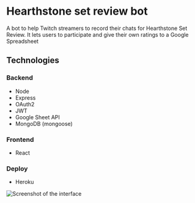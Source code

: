 # Hearthstone set review bot

A bot to help Twitch streamers to record their chats for Hearthstone Set Review. It lets users to participate and give their own ratings to a Google Spreadsheet

## Technologies

### Backend

- Node
- Express
- OAuth2
- JWT
- Google Sheet API
- MongoDB (mongoose)


### Frontend

- React

### Deploy

- Heroku

![Screenshot of the interface](https://cdn.discordapp.com/attachments/986854371620962364/1047216127283052574/image.png)
